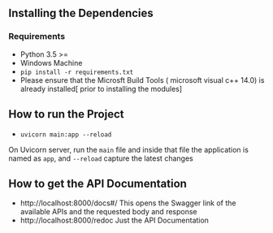 ## Installing the Dependencies
### Requirements
- Python 3.5 >=
- Windows Machine
- `pip install -r requirements.txt`
- Please ensure that the Microsft Build Tools ( microsoft visual c++ 14.0) is already installed[ prior to installing the modules]

## How to run the Project
- `uvicorn main:app --reload`

On Uvicorn server, run the `main` file and inside that file the application is named as `app`, and `--reload` capture the latest changes

## How to get the API Documentation
- http://localhost:8000/docs#/
This opens the Swagger link of the available APIs and the requested body and response 
- http://localhost:8000/redoc Just the API Documentation